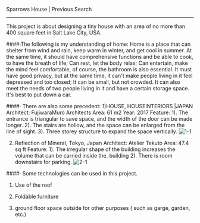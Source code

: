 Sparrows House | Previous Search

---
This project is about designing a tiny house with an area of no more than 400 square feet in Salt Lake City, USA.


####·The following is my understanding of home:
Home is a place that can shelter from wind and rain, keep warm in winter, and get cool in summer. At the same time, it should have comprehensive functions and be able to cook, to have the breath of life; Can rest, let the body relax; Can entertain, make the mind feel comfortable, of course, the bathroom is also essential. It must have good privacy, but at the same time, it can't make people living in it feel depressed and too closed; It can be small, but not crowded. It can also meet the needs of two people living in it and have a certain storage space. It's best to put down a car.

####· There are also some precedent:
1)HOUSE, HOUSEINTERIORS |JAPAN
Architect: FujiwaraMuro Architects
Area: 61 m2
Year: 2017
Feature:
1). The entrance is triangular to save space, and the width of the door can be made longer.
2). The stairs are hollow, and the space can be enlarged from the line of sight.
3). Three storey structure to expand the space vertically.
![1-1](https://user-images.githubusercontent.com/90524185/133316603-4e8ea90e-f62b-469d-956b-80ce45aecbf4.jpeg)

2) Reflection of Mineral, Tokyo, Japan
Architect: Atelier Tekuto
Area: 47.4 sq ft
Feature:
1). The irregular shape of the building increases the volume that can be carried inside the. building
2). There is room downstairs for parking.
![2-1](https://user-images.githubusercontent.com/90524185/133316667-b12df469-e0de-4663-b351-056304a0ff33.jpeg)

####· Some technologies can be used in this project.
1. Use of the roof

2. Foldable furniture

3. ground floor space outside for other purposes ( such as garge, garden, etc.)
